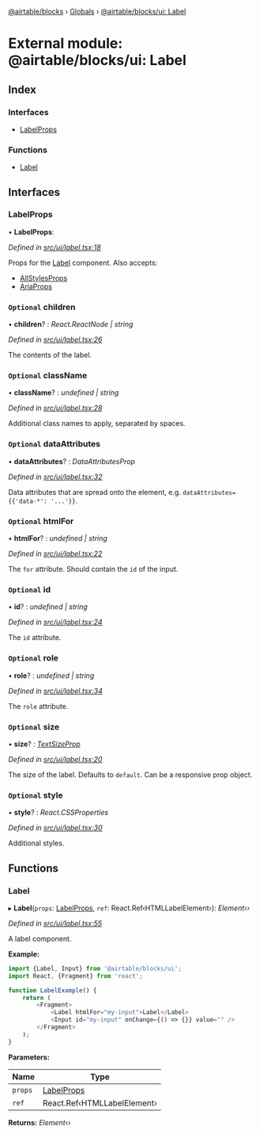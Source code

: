 [@airtable/blocks](../README.md) › [Globals](../globals.md) ›
[@airtable/blocks/ui: Label](_airtable_blocks_ui__label.md)

# External module: @airtable/blocks/ui: Label

## Index

### Interfaces

-   [LabelProps](_airtable_blocks_ui__label.md#labelprops)

### Functions

-   [Label](_airtable_blocks_ui__label.md#label)

## Interfaces

### LabelProps

• **LabelProps**:

_Defined in
[src/ui/label.tsx:18](https://github.com/airtable/blocks/blob/@airtable/blocks@0.0.36/packages/sdk/src/ui/label.tsx#L18)_

Props for the [Label](_airtable_blocks_ui__label.md#label) component. Also accepts:

-   [AllStylesProps](_airtable_blocks_ui_system__all_style_props.md#allstylesprops)
-   [AriaProps](_airtable_blocks_ui_types__aria_props.md#ariaprops)

### `Optional` children

• **children**? : _React.ReactNode | string_

_Defined in
[src/ui/label.tsx:26](https://github.com/airtable/blocks/blob/@airtable/blocks@0.0.36/packages/sdk/src/ui/label.tsx#L26)_

The contents of the label.

### `Optional` className

• **className**? : _undefined | string_

_Defined in
[src/ui/label.tsx:28](https://github.com/airtable/blocks/blob/@airtable/blocks@0.0.36/packages/sdk/src/ui/label.tsx#L28)_

Additional class names to apply, separated by spaces.

### `Optional` dataAttributes

• **dataAttributes**? : _DataAttributesProp_

_Defined in
[src/ui/label.tsx:32](https://github.com/airtable/blocks/blob/@airtable/blocks@0.0.36/packages/sdk/src/ui/label.tsx#L32)_

Data attributes that are spread onto the element, e.g. `dataAttributes={{'data-*': '...'}}`.

### `Optional` htmlFor

• **htmlFor**? : _undefined | string_

_Defined in
[src/ui/label.tsx:22](https://github.com/airtable/blocks/blob/@airtable/blocks@0.0.36/packages/sdk/src/ui/label.tsx#L22)_

The `for` attribute. Should contain the `id` of the input.

### `Optional` id

• **id**? : _undefined | string_

_Defined in
[src/ui/label.tsx:24](https://github.com/airtable/blocks/blob/@airtable/blocks@0.0.36/packages/sdk/src/ui/label.tsx#L24)_

The `id` attribute.

### `Optional` role

• **role**? : _undefined | string_

_Defined in
[src/ui/label.tsx:34](https://github.com/airtable/blocks/blob/@airtable/blocks@0.0.36/packages/sdk/src/ui/label.tsx#L34)_

The `role` attribute.

### `Optional` size

• **size**? : _[TextSizeProp](_airtable_blocks_ui__text.md#textsizeprop)_

_Defined in
[src/ui/label.tsx:20](https://github.com/airtable/blocks/blob/@airtable/blocks@0.0.36/packages/sdk/src/ui/label.tsx#L20)_

The size of the label. Defaults to `default`. Can be a responsive prop object.

### `Optional` style

• **style**? : _React.CSSProperties_

_Defined in
[src/ui/label.tsx:30](https://github.com/airtable/blocks/blob/@airtable/blocks@0.0.36/packages/sdk/src/ui/label.tsx#L30)_

Additional styles.

## Functions

### Label

▸ **Label**(`props`: [LabelProps](_airtable_blocks_ui__label.md#labelprops), `ref`:
React.Ref‹HTMLLabelElement›): _Element‹›_

_Defined in
[src/ui/label.tsx:55](https://github.com/airtable/blocks/blob/@airtable/blocks@0.0.36/packages/sdk/src/ui/label.tsx#L55)_

A label component.

**Example:**

```js
import {Label, Input} from '@airtable/blocks/ui';
import React, {Fragment} from 'react';

function LabelExample() {
    return (
        <Fragment>
            <Label htmlFor="my-input">Label</Label>
            <Input id="my-input" onChange={() => {}} value="" />
        </Fragment>
    );
}
```

**Parameters:**

| Name    | Type                                                   |
| ------- | ------------------------------------------------------ |
| `props` | [LabelProps](_airtable_blocks_ui__label.md#labelprops) |
| `ref`   | React.Ref‹HTMLLabelElement›                            |

**Returns:** _Element‹›_
